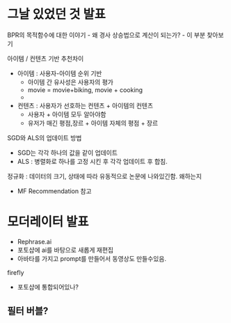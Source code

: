 
# 그날 있었던 것 발표
BPR의 목적함수에 대한 이야기
	- 왜 경사 상승법으로 계산이 되는가?
	- 이 부분 찾아보기


아이템 / 컨텐츠 기반 추천차이
- 아이템 : 사용자-아이템 순위 기반
	- 아이템 간 유사성은 사용자의 평가
	-  movie = movie+biking, movie + cooking
	- 
- 컨텐츠 : 사용자가 선호하는 컨텐츠 + 아이템의 컨텐츠
	- 사용자 + 아이템 모두 알아야함
	- 유저가 매긴 평점,장르 + 아이템 자체의 평점 + 장르


SGD와 ALS의 업데이트 방법
- SGD는 각각 하나의 값을 같이 업데이트
- ALS : 병렬화로 하나를 고정 시킨 후 각각 업데이트 후 합침.



정규화 : 데이터의 크기, 상태에 따라 유동적으로
논문에 나와있긴함. 왜하는지
- MF Recommendation 참고




# 모더레이터 발표
- Rephrase.ai
- 포토샵에 ai를 바탕으로 새롭게 재편집
- 아바타를 가지고 prompt를 만들어서 동영상도 만들수있음.

firefly
- 포토샵에 통합되어있나?



필터 버블?
- 
